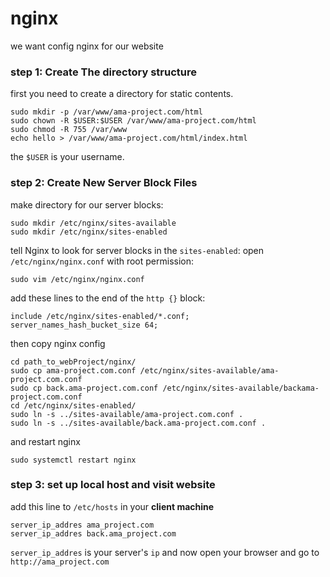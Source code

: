 ﻿# nginx
we want config nginx for our website

### step 1: Create The directory structure
first you need to create a directory for static contents.

    sudo mkdir -p /var/www/ama-project.com/html
    sudo chown -R $USER:$USER /var/www/ama-project.com/html
    sudo chmod -R 755 /var/www
    echo hello > /var/www/ama-project.com/html/index.html
    
the `$USER` is your username.
### step 2: Create New Server Block Files
make directory for our server blocks:

    sudo mkdir /etc/nginx/sites-available
    sudo mkdir /etc/nginx/sites-enabled
tell Nginx to look for server blocks in the `sites-enabled`:
open `/etc/nginx/nginx.conf` with root permission:

    sudo vim /etc/nginx/nginx.conf
add these lines to the end of the `http {}` block:

	include /etc/nginx/sites-enabled/*.conf;
	server_names_hash_bucket_size 64;
then copy nginx config

    cd path_to_webProject/nginx/
    sudo cp ama-project.com.conf /etc/nginx/sites-available/ama-project.com.conf
    sudo cp back.ama-project.com.conf /etc/nginx/sites-available/backama-project.com.conf
    cd /etc/nginx/sites-enabled/
    sudo ln -s ../sites-available/ama-project.com.conf .
    sudo ln -s ../sites-available/back.ama-project.com.conf .
    
and restart nginx

    sudo systemctl restart nginx
### step 3: set up local host and visit website
add this line to `/etc/hosts` in your **client machine**

    server_ip_addres ama_project.com
    server_ip_addres back.ama_project.com
   `server_ip_addres` is  your server's `ip`
and now open your browser and go to `http://ama_project.com` 
